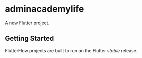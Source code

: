 # adminacademylife

A new Flutter project.

## Getting Started

FlutterFlow projects are built to run on the Flutter _stable_ release.
